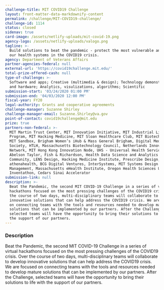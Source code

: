```yaml
---
challenge-title: MIT COVID19 Challenge
layout: front-matter-data-markdownify-content
permalink: /challenge/MIT-COVID19-challenge/
challenge-id: 1114
status: closed
sidenav: true
card-image: /assets/netlify-uploads/mit-covid-19.png
agency-logo: /assets/netlify-uploads/valogo.png
tagline: >-
  Build solutions to beat the pandemic - protect the most vulnerable and support
  our health systems in the COVID19 crisis.
agency: Department of Veterans Affairs
partner-agencies-federal: null
external-url: 'https://covid19challenge.mit.edu/'
total-prize-offered-cash: null
type-of-challenge: >-
  Software and apps; Creative (multimedia & design); Technology demonstration
  and hardware; Analytics, visulizations, algorithms; Scientific
submission-start: '03/24/2020 01:00 PM'
submission-end: '04/03/2020 12:00 PM'
fiscal-year: FY20
legal-authority: Grants and cooperative agreements
challenge-manager: Suzanne Shirley
challenge-manager-email: Suzanne.Shirley@va.gov
point-of-contact: covid19challenge@mit.edu
prize: true
partners-non-federal: >-
  MIT Martin Trust Center, MIT Innovation Initiative, MIT Industrial Liaison
  Program, MIT Hacking Medicine, MIT Sloan Healthcare Club, MIT Biotech Group,
  MIT Sandbox, Brigham Women’s iHub & Mass General Brigham, Digital Medicine
  Society, HTLH, Massachusetts Biotechnology Council, Netherlands Innovation
  Network, MIT Hong Kong Innovation Node, UHS - Universal Health Services,
  Abelson Taylor, Fish & Richardson, Health Data Science and Analytics
  Community, LENS Design, Hacking Medicine Institute, Prescribe Design,
  athenahealth, BCG Digital Ventures, InterSystems, MIT Systems Design &
  Management, Massachusetts eHealth Institute, Oregon Health Sciences University
  Inventathon, Cedars Sinai Accelerator
submission-link: null
description: >-
  Beat the Pandemic, the second MIT COVID-19 Challenge in a series of virtual
  hackathons focused on the most pressing challenges of the COVID19 crisis. Over
  the course of two days, multi-disciplinary teams will collaborate to develop
  innovative solutions that can help address the COVID19 crisis. We are focused
  on connecting teams with the tools and resources needed to develop mature
  solutions that can be implemented by our partners. After the Challenge,
  selected teams will have the opportunity to bring their solutions to life with
  the support of our partners.
---
```


<!-- Description start -->
### Description


<p>Beat the Pandemic, the second MIT COVID-19 Challenge in a series of virtual hackathons focused on the most pressing challenges of the COVID19 crisis. Over the course of two days, multi-disciplinary teams will collaborate to develop innovative solutions that can help address the COVID19 crisis. We are focused on connecting teams with the tools and resources needed to develop mature solutions that can be implemented by our partners. After the Challenge, selected teams will have the opportunity to bring their solutions to life with the support of our partners.</p>
